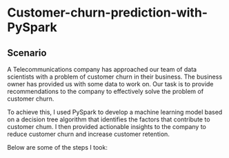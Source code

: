 # Customer-churn-prediction-with-PySpark

## Scenario
A Telecommunications company has approached our team of data scientists with a problem of customer churn in their business. The business owner has provided us with some data to work on. Our task is to provide recommendations to the company to effectively solve the problem of customer churn. 

To achieve this, I used PySpark to develop a machine learning model based on a decision tree algorithm that identifies the factors that contribute to customer chum. I then provided actionable insights to the company to reduce customer churn and increase customer retention.

Below are some of the steps I took:


